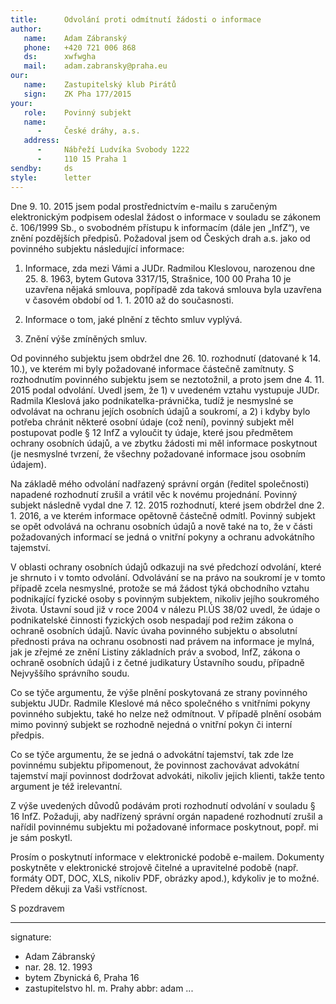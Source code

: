 ```yaml
---
title:      Odvolání proti odmítnutí žádosti o informace
author:
   name:    Adam Zábranský
   phone:   +420 721 006 868
   ds:      xwfwgha
   mail:    adam.zabransky@praha.eu
our:
   name:    Zastupitelský klub Pirátů
   sign:    ZK Pha 177/2015
your:
   role:    Povinný subjekt
   name:    
      -     České dráhy, a.s.
   address:
      -     Nábřeží Ludvíka Svobody 1222
      -     110 15 Praha 1
sendby:     ds
style:      letter
---
```


Dne 9. 10. 2015 jsem podal prostřednictvím e-mailu s zaručeným elektronickým podpisem odeslal žádost o informace v souladu se zákonem č. 106/1999 Sb., o svobodném přístupu k informacím (dále jen „InfZ“), ve znění pozdějších předpisů. Požadoval jsem od Českých drah a.s. jako od povinného subjektu následující informace:

1. Informace, zda mezi Vámi a JUDr. Radmilou Kleslovou, narozenou dne 25. 8. 1963, bytem Gutova 3317/15, Strašnice, 100 00 Praha 10 je uzavřena nějaká smlouva, popřípadě zda taková smlouva byla uzavřena v časovém období od 1. 1. 2010 až do současnosti.

2. Informace o tom, jaké plnění z těchto smluv vyplývá.

3. Znění výše zmíněných smluv.

Od povinného subjektu jsem obdržel dne 26. 10. rozhodnutí (datované k 14. 10.), ve kterém mi byly požadované informace částečně zamítnuty. S rozhodnutím povinného subjektu jsem se neztotožnil, a proto jsem dne 4. 11. 2015 podal odvolání. Uvedl jsem, že 1) v uvedeném vztahu vystupuje JUDr. Radmila Kleslová jako podnikatelka-právnička, tudíž je nesmyslné se odvolávat na ochranu jejích osobních údajů a soukromí, a 2) i kdyby bylo potřeba chránit některé osobní údaje (což není), povinný subjekt měl postupovat podle § 12 InfZ a vyloučit ty údaje, které jsou předmětem ochrany osobních údajů, a ve zbytku žádosti mi měl informace poskytnout (je nesmyslné tvrzení, že všechny požadované informace jsou osobním údajem). 

Na základě mého odvolání nadřazený správní orgán (ředitel společnosti) napadené rozhodnutí zrušil a vrátil věc k novému projednání. Povinný subjekt následně vydal dne 7. 12. 2015 rozhodnutí, které jsem obdržel dne 2. 1. 2016, a ve kterém informace opětovně částečně odmítl. Povinný subjekt se opět odvolává na ochranu osobních údajů a nově také na to, že v části požadovaných informací se jedná o vnitřní pokyny a ochranu advokátního tajemství.

V oblasti ochrany osobních údajů odkazuji na své předchozí odvolání, které je shrnuto i v tomto odvolání. Odvolávání se na právo na soukromí je v tomto případě zcela nesmyslné, protože se má žádost týká obchodního vztahu podnikající fyzické osoby s povinným subjektem, nikoliv jejího soukromého života. Ústavní soud již v roce 2004 v nálezu Pl.ÚS 38/02 uvedl, že údaje o podnikatelské činnosti fyzických osob nespadají pod režim zákona o ochraně osobních údajů. Navíc úvaha povinného subjektu o absolutní přednosti práva na ochranu osobnosti nad právem na informace je mylná, jak je zřejmé ze znění Listiny základních práv a svobod, InfZ, zákona o ochraně osobních údajů i z četné judikatury Ústavního soudu, případně Nejvyššího správního soudu.

Co se týče argumentu, že výše plnění poskytovaná ze strany povinného subjektu JUDr. Radmile Kleslové má něco společného s vnitřními pokyny povinného subjektu, také ho nelze než odmítnout. V případě plnění osobám mimo povinný subjekt se rozhodně nejedná o vnitřní pokyn či interní předpis.

Co se týče argumentu, že se jedná o advokátní tajemství, tak zde lze povinnému subjektu připomenout, že povinnost zachovávat advokátní tajemství mají povinnost dodržovat advokáti, nikoliv jejich klienti, takže tento argument je též irelevantní.

Z výše uvedených důvodů podávám proti rozhodnutí odvolání v souladu § 16 InfZ. Požaduji, aby nadřízený správní orgán napadené rozhodnutí zrušil a nařídil povinnému subjektu mi požadované informace poskytnout, popř. mi je sám poskytl.

Prosím o poskytnutí informace v elektronické podobě e-mailem. Dokumenty poskytněte v elektronické strojově čitelné a upravitelné podobě (např. formáty ODT, DOC, XLS, nikoliv PDF, obrázky apod.), kdykoliv je to možné. Předem děkuji za Vaši vstřícnost. 

S pozdravem

---
signature: 
  - Adam Zábranský
  - nar. 28. 12. 1993
  - bytem Zbynická 6, Praha 16
  - zastupitelstvo hl. m. Prahy
abbr:       adam
...
